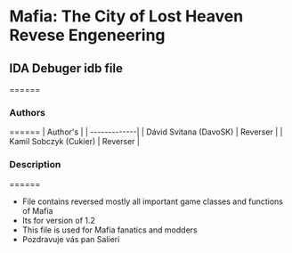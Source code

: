 # Mafia: The City of Lost Heaven Revese Engeneering  
## IDA Debuger idb file
======
### Authors
======
| Author's |
| -------------|
| Dávid Svitana (DavoSK) | Reverser |
| Kamil Sobczyk (Cukier) | Reverser | 

### Description
======
+ File contains reversed mostly all important game classes and functions of Mafia
+ Its for version of 1.2
+ This file is used for Mafia fanatics and modders 
+ Pozdravuje vás pan Salieri

